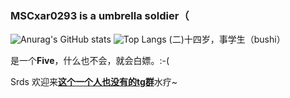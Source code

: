 ### MSCxar0293 is a umbrella soldier（

<!--
**MSCxar-0293/MSCxar-0293** is a ✨ _special_ ✨ repository because its `README.md` (this file) appears on your GitHub profile.

Here are some ideas to get you started:

- 🔭 I’m currently working on ...
- 🌱 I’m currently learning ...
- 👯 I’m looking to collaborate on ...
- 🤔 I’m looking for help with ...
- 💬 Ask me about ...
- 📫 How to reach me: ...
- 😄 Pronouns: ...
- ⚡ Fun fact: ...
-->
![Anurag's GitHub stats](https://github-readme-stats.vercel.app/api?username=MSCxar-0293&count_private=true&show_icons=true&theme=dracula)
![Top Langs](https://github-readme-stats.vercel.app/api/top-langs/?username=MSCxar-0293&layout=compact)
(二)十四岁，事学生（bushi）

是一个**Five**，什么也不会，就会白嫖。:-(

Srds 欢迎来[**这个一个人也没有的tg群**](https://t.me/joinchat/s8fuNr8aBzI3NjBl)水疗~
